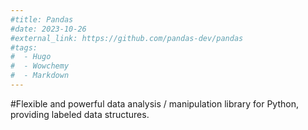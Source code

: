 ```yaml
---
#title: Pandas
#date: 2023-10-26
#external_link: https://github.com/pandas-dev/pandas
#tags:
#  - Hugo
#  - Wowchemy
#  - Markdown
---
```


#Flexible and powerful data analysis / manipulation library for Python, providing labeled data structures.

<!--more-->
